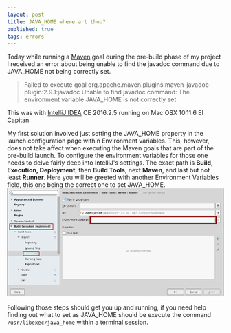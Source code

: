 ```yaml
---
layout: post
title: JAVA_HOME where art thou?
published: true
tags: errors
---
```


Today while running a [Maven](https://maven.apache.org/) goal during the pre-build 
phase of my project I received an error about being unable to find the javadoc command
due to JAVA_HOME not being correctly set.

> Failed to execute goal org.apache.maven.plugins:maven-javadoc-plugin:2.9.1:javadoc Unable to find javadoc command: 
> The environment variable JAVA_HOME is not correctly set

This was with [IntelliJ IDEA](https://www.jetbrains.com/idea/) CE 2016.2.5 running on Mac OSX 10.11.6 El Capitan.

My first solution involved just setting the JAVA_HOME property 
in the launch configuration page within Environment variables. 
This, however, does not take affect when executing the Maven goals that
are part of the pre-build launch. 
To configure the environment variables for those one needs to delve fairly 
deep into IntelliJ's settings.  The exact path is __Build, Execution, Deployment__, 
then __Build Tools__, next __Maven__, and last but not least __Runner__. 
Here you will be greeted with another Environment Variables field, 
this one being the correct one to set JAVA_HOME.
![IntelliJ JAVA_HOME Maven Environment Variable](/images/java_home_intellij_javadoc_mac_osx.png)

Following those steps should get you up and running, if you need help
finding out what to set as JAVA_HOME should be execute the command
```/usr/libexec/java_home``` within a terminal session.
